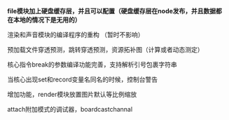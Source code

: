 **file模块加上硬盘缓存层，并且可以配置（硬盘缓存层在node发布，并且数据都在本地的情况下是无用的）**

渲染和声音模块的编译程序的重构 （暂时不影响）

预加载文件穿透预测，跳转穿透预测，资源拓补图（计算或者动态测定）

核心指令break的参数编译功能完善，支持解析引号包裹字符串

当核心出现set和record变量名同名的时候，控制台警告

增加功能，render模块放置图片默认等比例缩放

attach附加模式的调试器，boardcastchannal